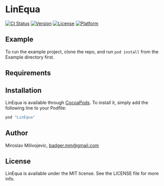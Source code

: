 # LinEqua

[![CI Status](http://img.shields.io/travis/mmiroslav/LinEqua.svg?style=flat)](https://travis-ci.org/mmiroslavs/LinEqua)
[![Version](https://img.shields.io/cocoapods/v/LinEqua.svg?style=flat)](http://cocoapods.org/pods/LinEqua)
[![License](https://img.shields.io/cocoapods/l/LinEqua.svg?style=flat)](http://cocoapods.org/pods/LinEqua)
[![Platform](https://img.shields.io/cocoapods/p/LinEqua.svg?style=flat)](http://cocoapods.org/pods/LinEqua)

## Example

To run the example project, clone the repo, and run `pod install` from the Example directory first.

## Requirements

## Installation

LinEqua is available through [CocoaPods](http://cocoapods.org). To install
it, simply add the following line to your Podfile:

```ruby
pod "LinEqua"
```

## Author

Miroslav Milivojevic, badger.mm@gmail.com

## License

LinEqua is available under the MIT license. See the LICENSE file for more info.
